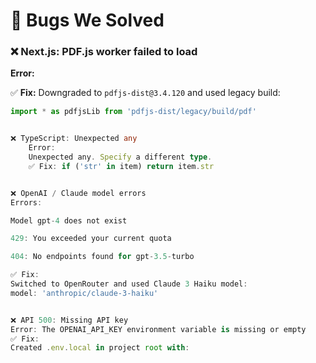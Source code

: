 # 🐛 Bugs We Solved

### ❌ Next.js: PDF.js worker failed to load

**Error:**

✅ **Fix:**
Downgraded to `pdfjs-dist@3.4.120` and used legacy build:

```ts
import * as pdfjsLib from 'pdfjs-dist/legacy/build/pdf'


❌ TypeScript: Unexpected any
    Error:
    Unexpected any. Specify a different type.
    ✅ Fix: if ('str' in item) return item.str


❌ OpenAI / Claude model errors
Errors:

Model gpt-4 does not exist

429: You exceeded your current quota

404: No endpoints found for gpt-3.5-turbo

✅ Fix:
Switched to OpenRouter and used Claude 3 Haiku model:
model: 'anthropic/claude-3-haiku'


❌ API 500: Missing API key
Error: The OPENAI_API_KEY environment variable is missing or empty
✅ Fix:
Created .env.local in project root with: 

